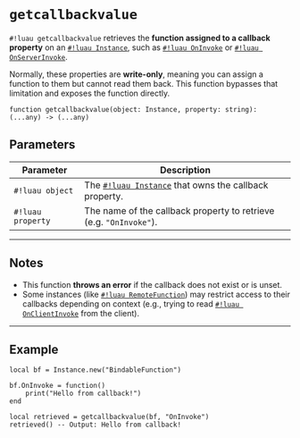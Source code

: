 # `getcallbackvalue`

`#!luau getcallbackvalue` retrieves the **function assigned to a callback property** on an [`#!luau Instance`](https://create.roblox.com/docs/reference/engine/classes/Instance), such as [`#!luau OnInvoke`](https://create.roblox.com/docs/reference/engine/classes/BindableFunction#OnInvoke) or [`#!luau OnServerInvoke`](https://create.roblox.com/docs/reference/engine/classes/RemoteFunction#OnServerInvoke).

Normally, these properties are **write-only**, meaning you can assign a function to them but cannot read them back. This function bypasses that limitation and exposes the function directly.

```luau
function getcallbackvalue(object: Instance, property: string): (...any) -> (...any)
```

## Parameters

| Parameter           | Description                                                                 |
|---------------------|-----------------------------------------------------------------------------|
| `#!luau object`       | The [`#!luau Instance`](https://create.roblox.com/docs/reference/engine/classes/Instance) that owns the callback property. |
| `#!luau property`     | The name of the callback property to retrieve (e.g. `"OnInvoke"`).         |

---

## Notes

- This function **throws an error** if the callback does not exist or is unset.
- Some instances (like [`#!luau RemoteFunction`](https://create.roblox.com/docs/reference/engine/classes/RemoteFunction)) may restrict access to their callbacks depending on context (e.g., trying to read [`#!luau OnClientInvoke`](https://create.roblox.com/docs/reference/engine/classes/RemoteFunction#OnClientInvoke) from the client).

---

## Example

```luau title="Retrieving a callback function" linenums="1"
local bf = Instance.new("BindableFunction")

bf.OnInvoke = function()
    print("Hello from callback!")
end

local retrieved = getcallbackvalue(bf, "OnInvoke")
retrieved() -- Output: Hello from callback!
```
